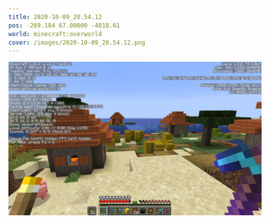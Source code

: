 ```yaml
---
title: 2020-10-09_20.54.12
pos: -269.184 67.00000 -4818.61
world: minecraft:overworld
cover: /images/2020-10-09_20.54.12.png
---
```


![](/images/2020-10-09_20.54.12.png)
